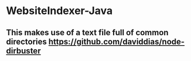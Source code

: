 # WebsiteIndexer-Java
## This makes use of a text file full of common directories https://github.com/daviddias/node-dirbuster
